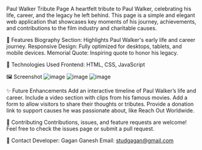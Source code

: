 Paul Walker Tribute Page
A heartfelt tribute to Paul Walker, celebrating his life, career, and the legacy he left behind. This page is a simple and elegant web application that showcases key moments of his journey, achievements, and contributions to the film industry and charitable causes.

🌟 Features
Biography Section: Highlights Paul Walker's early life and career journey.
Responsive Design: Fully optimized for desktops, tablets, and mobile devices.
Memorial Quote: Inspiring quote to honor his legacy.

🚀 Technologies Used
Frontend: HTML, CSS, JavaScript

🖼️ Screenshot
![image](https://github.com/user-attachments/assets/7c3fa20b-128b-49d8-a3ac-459ddea24d0b)
![image](https://github.com/user-attachments/assets/b6f84387-6a3a-40be-bb41-9c2ddba612ce)
![image](https://github.com/user-attachments/assets/d2dc620f-a548-446d-b0aa-52923e97a4ac)

✨ Future Enhancements
Add an interactive timeline of Paul Walker’s life and career.
Include a video section with clips from his famous movies.
Add a form to allow visitors to share their thoughts or tributes.
Provide a donation link to support causes he was passionate about, like Reach Out Worldwide.

🤝 Contributing
Contributions, issues, and feature requests are welcome!
Feel free to check the issues page or submit a pull request.

💌 Contact
Developer: Gagan Ganesh
Email: studgagan@gmail.com
